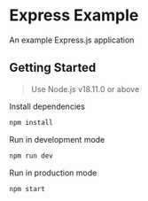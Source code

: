# Express Example

An example Express.js application

## Getting Started

> Use Node.js v18.11.0 or above

Install dependencies

```bash
npm install
```

Run in development mode

```bash
npm run dev
```

Run in production mode

```bash
npm start
```
